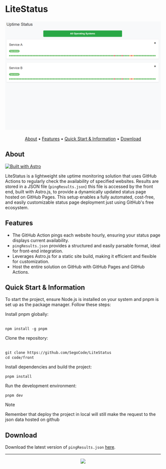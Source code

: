 # LiteStatus

<h3 align="center"><img src="media/demo.png"></h3>

<p align="center">
  <a href="#about">About</a> •
  <a href="#features">Features</a> •
  <a href="#quick-start--information">Quick Start & Information</a> •
  <a href="#download">Download</a> 
</p>

## About
[![Built with Astro](https://astro.badg.es/v2/built-with-astro/tiny.svg)](https://astro.build)

LiteStatus is a lightweight site uptime monitoring solution that uses GitHub Actions to regularly check the availability of specified websites. Results are stored in a JSON file (`pingResults.json`) this file is accessed by the front end, built with Astro.js, to provide a dynamically updated status page hosted on GitHub Pages. This setup enables a fully automated, cost-free, and easily customizable status page deployment just using GitHub's free ecosystem.

## Features

- The GitHub Action pings each website hourly, ensuring your status page displays current availability.
- `pingResults.json` provides a structured and easily parsable format, ideal for front-end integration.
- Leverages Astro.js for a static site build, making it efficient and flexible for customization.
- Host the entire solution on GitHub with GitHub Pages and GitHub Actions.

## Quick Start & Information

To start the project, ensure Node.js is installed on your system and pnpm is set up as the package manager. Follow these steps:

Install pnpm globally:

```shell

npm install -g pnpm
```

Clone the repository:

```shell

git clone https://github.com/SegoCode/LiteStatus
cd code/front
```

Install dependencies and build the project:

```shell
pnpm install
```

Run the development environment:

```shell
pnpm dev
```

> [!NOTE]  
> Remember that deploy the project in local will still make the request to the json data hosted on github

## Download

Download the latest version of `pingResults.json` [here](https://github.com/SegoCode/LiteStatus/blob/main/code/ping/pingResults.json).

---
<p align="center"><a href="https://github.com/SegoCode/LiteStatus/graphs/contributors">
  <img src="https://contrib.rocks/image?repo=SegoCode/LiteStatus" />
</a></p>
